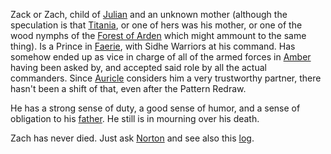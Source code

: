 Zack or Zach, child of [Julian](JulianOfOberon) and an unknown mother (although the speculation is that [Titania](TitaniaOfFaerie), or one of hers was his mother, or one of the wood nymphs of the [Forest of Arden](ForestOfArden) which might ammount to the same thing).  Is a Prince in [Faerie](TitaniaOfFaerie), with Sidhe Warriors at his command.  Has somehow ended up as vice in charge of all of the armed forces in [Amber](KolvirPromontory) having been asked by, and accepted said role by all the actual commanders.  Since [Auricle](AuricleOfTir) considers him a very trustworthy partner, there hasn't been a shift of that, even after the Pattern Redraw.

He has a strong sense of duty, a good sense of humor, and a sense of obligation to his [father](JulianOfOberon).  He still is in mourning over his death.

Zach has never died.  Just ask [Norton](NortonOfBeastmasters) and see also this [log](http://web.mit.edu/~dskern/www/amber/log980825.html).

